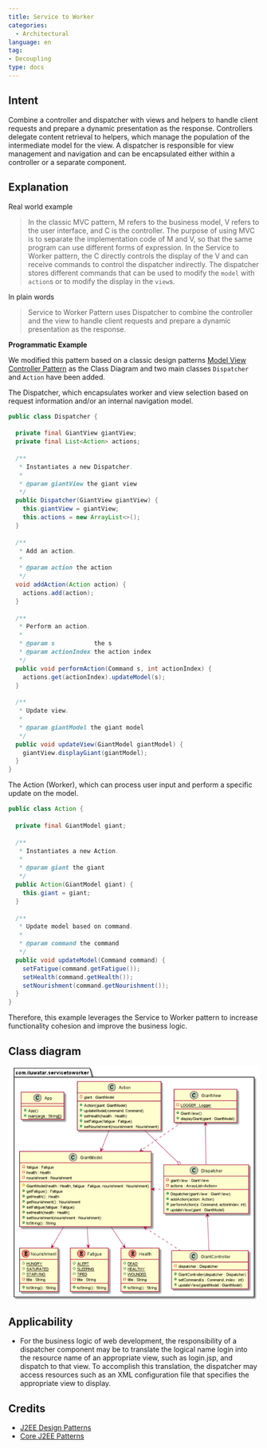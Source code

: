 ```yaml
---
title: Service to Worker
categories:
  - Architectural
language: en
tag:
- Decoupling
type: docs
---
```


## Intent

Combine a controller and dispatcher with views and helpers to handle client requests and prepare a dynamic presentation as the response. Controllers delegate content retrieval to helpers, which manage the population of the intermediate model for the view. A dispatcher is responsible for view management and navigation and can be encapsulated either within a controller or a separate component.

## Explanation

Real world example

> In the classic MVC pattern, M refers to the business model, V refers to the user interface, and C is the controller. The purpose of using MVC is to separate the implementation code of M and V, so that the same program can use different forms of expression. In the Service to Worker pattern, the C directly controls the display of the V and can receive commands to control the dispatcher indirectly. The dispatcher stores different commands that can be used to modify the `model` with `action`s or to modify the display in the `view`s.

In plain words

> Service to Worker Pattern uses Dispatcher to combine the controller and the view to handle client requests and prepare a dynamic presentation as the response.

**Programmatic Example**

We modified this pattern based on a classic design patterns [Model View Controller Pattern](https://github.com/iluwatar/java-design-patterns/tree/master/model-view-controller) as the Class Diagram and two main classes `Dispatcher` and `Action` have been added.

The Dispatcher, which encapsulates worker and view selection based on request information and/or an internal navigation model.

```java
public class Dispatcher {

  private final GiantView giantView;
  private final List<Action> actions;

  /**
   * Instantiates a new Dispatcher.
   *
   * @param giantView the giant view
   */
  public Dispatcher(GiantView giantView) {
    this.giantView = giantView;
    this.actions = new ArrayList<>();
  }

  /**
   * Add an action.
   *
   * @param action the action
   */
  void addAction(Action action) {
    actions.add(action);
  }

  /**
   * Perform an action.
   *
   * @param s           the s
   * @param actionIndex the action index
   */
  public void performAction(Command s, int actionIndex) {
    actions.get(actionIndex).updateModel(s);
  }

  /**
   * Update view.
   *
   * @param giantModel the giant model
   */
  public void updateView(GiantModel giantModel) {
    giantView.displayGiant(giantModel);
  }
}
```

The Action (Worker), which can process user input and perform a specific update on the model.

```java
public class Action {

  private final GiantModel giant;

  /**
   * Instantiates a new Action.
   *
   * @param giant the giant
   */
  public Action(GiantModel giant) {
    this.giant = giant;
  }

  /**
   * Update model based on command.
   *
   * @param command the command
   */
  public void updateModel(Command command) {
    setFatigue(command.getFatigue());
    setHealth(command.getHealth());
    setNourishment(command.getNourishment());
  }
}
```

Therefore, this example leverages the Service to Worker pattern to increase functionality cohesion and improve the business logic.


## Class diagram
![alt text](./etc/service-to-worker.png "Service to Worker")

## Applicability
- For the business logic of web development, the responsibility of a dispatcher component may be to translate the logical name login into the resource name of an appropriate view, such as login.jsp, and dispatch to that view. To accomplish this translation, the dispatcher may access resources such as an XML configuration file that specifies the appropriate view to display.

## Credits
* [J2EE Design Patterns](https://www.oreilly.com/library/view/j2ee-design-patterns/0596004273/re05.html)
* [Core J2EE Patterns](http://corej2eepatterns.com/Patterns/ServiceToWorker.htm)
